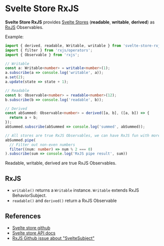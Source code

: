 # Svelte Store RxJS

**Svelte Store RxJS** provides [Svelte Stores](https://svelte.dev/docs#svelte_store) (**readable**, **writable**, **derived**) as [RxJS](https://github.com/ReactiveX/rxjs) Observables.
 
Example:

```ts
import { derived, readable, Writable, writable } from 'svelte-store-rxjs';
import { filter } from 'rxjs/operators';
import { Observable } from 'rxjs';

// Writable
const a: Writable<number> = writable<number>(1);
a.subscribe(a => console.log('writable', a));
a.set(2);
a.update(state => state + 1);

// Readable
const b: Observable<number> = readable<number>(12);
b.subscribe(b => console.log('readable', b));

// Derived
const abSummed: Observable<number> = derived([a, b], ([a, b]) => {
  return a + b;
});
abSummed.subscribe(abSummed => console.log('summed', abSummed));

// All stores are true RxJS Observables, we can have RxJS fun with more than 100 RxJS operators :)
abSummed.pipe(
  // Filter out non-even numbers
  filter((num: number) => num % 2 === 0)
).subscribe(sum => console.log('RxJS pipe result', sum))
```
Readable, writable, derived are true RxJS Observables.

## RxJS
- `writable()` returns a `Writable` instance. `Writable` extends RxJS BehaviorSubject.
- `readable()` and `derived()` return a RxJS Observable

## References
- [Svelte store github](https://github.com/sveltejs/svelte/blob/master/src/runtime/store/index.ts)
- [Svelte store API docs](https://svelte.dev/docs#svelte_store)
- [RxJS Github issue about "SvelteSubject"](https://github.com/ReactiveX/rxjs/issues/4740#issuecomment-490601347)
